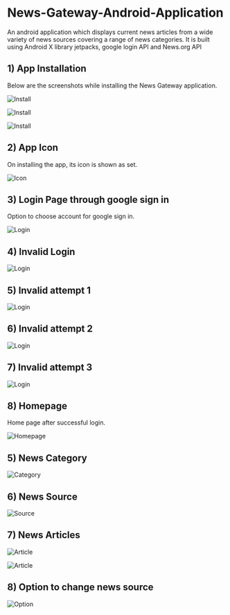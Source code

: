 # News-Gateway-Android-Application

An android application which displays current news articles from a wide variety of news sources covering a range of news categories. It is built using Android X library jetpacks, google login API and News.org API

## 1) App Installation

Below are the screenshots while installing the News Gateway application.

![Install](images/install1.jpeg)

![Install](images/install2.jpeg)

![Install](images/install3.jpeg)


## 2) App Icon

On installing the app, its icon is shown as set.

![Icon](images/icon.png)


## 3) Login Page through google sign in

Option to choose account for google sign in.

![Login](images/login1.jpeg)

## 4) Invalid Login

![Login](images/invalidlogin.jpeg)

## 5) Invalid attempt 1

![Login](images/attempt1.jpeg)

## 6) Invalid attempt 2

![Login](images/attempt2.jpeg)

## 7) Invalid attempt 3

![Login](images/attemt3.jpeg)

## 8) Homepage

Home page after successful login.

![Homepage](images/homepage.jpeg)

## 5) News Category

![Category](images/newscategory.jpeg)

## 6) News Source

![Source](images/newssource.jpeg)

## 7) News Articles

![Article](images/article1.jpg)

![Article](images/article2.jpeg)

## 8) Option to change news source

![Option](images/options.jpeg)


